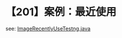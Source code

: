 # 【201】案例：最近使用

see: [ImageRecentlyUseTestng.java](../redis-script-examples/src/test/java/com/vergilyn/examples/redis/cache/ImageRecentlyUseTestng.java)